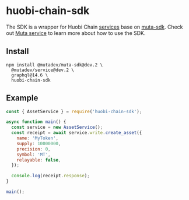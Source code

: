 # huobi-chain-sdk

The SDK is a wrapper for Huobi Chain [services](https://github.com/HuobiGroup/huobi-chain/tree/master/services) base on [muta-sdk](https://github.com/nervosnetwork/muta-sdk-js). Check out [Muta service](https://github.com/nervosnetwork/muta-sdk-js/tree/master/packages/muta-service) to learn more about how to use the SDK.

## Install

```
npm install @mutadev/muta-sdk@dev.2 \
  @mutadev/service@dev.2 \
  graphql@14.6 \
  huobi-chain-sdk
```

## Example

```js
const { AssetService } = require('huobi-chain-sdk');

async function main() {
  const service = new AssetService();
  const receipt = await service.write.create_asset({
    name: 'MyToken',
    supply: 10000000,
    precision: 0,
    symbol: 'MT',
    relayable: false,
  });

  console.log(receipt.response);
}

main();
```
